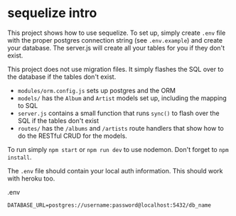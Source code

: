# sequelize intro

This project shows how to use sequelize. To set up, simply create `.env` file with the proper postgres connection string (see `.env.example`) and create your database. The server.js will create all your tables for you if they don't exist.

This project does not use migration files. It simply flashes the SQL over to the database if the tables don't exist.

  - `modules/orm.config.js` sets up postgres and the ORM
  - `models/` has the `Album` and `Artist` models set up, including the mapping to SQL
  - `server.js` contains a small function that runs `sync()` to flash over the SQL if the tables don't exist
  - `routes/` has the `/albums` and `/artists` route handlers that show how to do the RESTful CRUD for the models.

To run simply `npm start` or `npm run dev` to use nodemon. Don't forget to `npm install`.

The `.env` file should contain your local auth information. This should work with heroku too.

.env
```
DATABASE_URL=postgres://username:password@localhost:5432/db_name
```